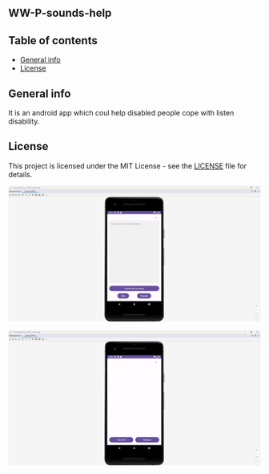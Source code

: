 ## WW-P-sounds-help

## Table of contents
* [General info](#general-info)
* [License](#License)

## General info
It is an android app which coul help disabled people cope with listen disability.

## License

This project is licensed under the MIT License - see the [LICENSE](LICENSE) file for details.

![image alt](https://github.com/PiotrIT2015/WW-P-sounds-help/blob/master/screenshot1.jpg?raw=true)

![image alt](https://github.com/PiotrIT2015/WW-P-sounds-help/blob/master/screenshot2.jpg?raw=true)